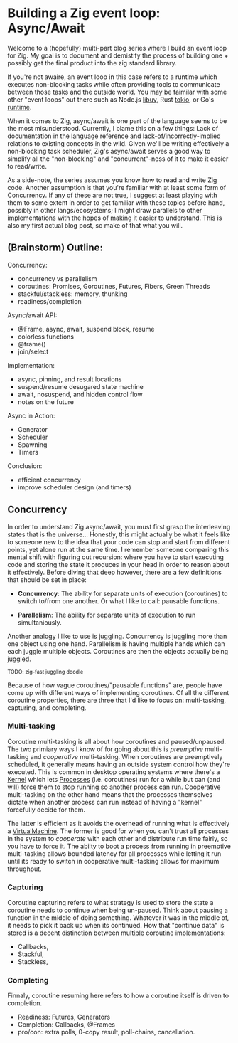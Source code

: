 # Building a Zig event loop: Async/Await
Welcome to a (hopefully) multi-part blog series where I build an event loop for Zig. My goal is to document and demistify the process of building one + possibly get the final product into the zig standard library. 

If you're not awaire, an event loop in this case refers to a runtime which executes non-blocking tasks while often providing tools to communicate between those tasks and the outside world. You may be faimilar with some other "event loops" out there such as Node.js [libuv], Rust [tokio], or Go's [runtime](https://golang.org/doc/faq#runtime).

[libuv]: https://github.com/libuv/libuv
[tokio]: https://github.com/tokio-rs/tokio

When it comes to Zig, async/await is one part of the language seems to be the most misunderstood. Currently, I blame this on a few things: Lack of documentation in the language reference and lack-of/incorrectly-implied relations to existing concepts in the wild. Given we'll be writing effectively a non-blocking task scheduler, Zig's async/await serves a good way to simplify all the "non-blocking" and "concurrent"-ness of it to make it easier to read/write.

As a side-note, the series assumes you know how to read and write Zig code. Another assumption is that you're familiar with at least some form of Concurrency. If any of these are not true, I suggest at least playing with them to some extent in order to get familiar with these topics before hand, possibly in other langs/ecosystems; I might draw parallels to other implementations with the hopes of making it easier to understand. This is also my first actual blog post, so make of that what you will. 

## (Brainstorm) Outline:

Concurrency:
- concurrency vs parallelism
- coroutines: Promises, Goroutines, Futures, Fibers, Green Threads
- stackful/stackless: memory, thunking
- readiness/completion

Async/await API:
- @Frame, async, await, suspend block, resume
- colorless functions
- @frame()
- join/select

Implementation:
- async, pinning, and result locations
- suspend/resume desugared state machine
- await, nosuspend, and hidden control flow
- notes on the future

Async in Action:
- Generator
- Scheduler
- Spawning
- Timers

Conclusion:
- efficient concurrency
- improve scheduler design (and timers)

## Concurrency

In order to understand Zig async/await, you must first grasp the interleaving states that is the universe... Honestly, this might actually be what it feels like to someone new to the idea that your code can stop and start from different points, yet alone run at the same time. I remember someone comparing this mental shift with figuring out recursion: where you have to start executing code and storing the state it produces in your head in order to reason about it effectively. Before diving that deep however, there are a few definitions that should be set in place:

* **Concurrency**: The ability for separate units of execution (coroutines) to switch to/from one another. Or what I like to call: pausable functions.

* **Parallelism**: The ability for separate units of execution to run simultaniously. 

Another analogy I like to use is juggling. Concurrency is juggling more than one object using one hand. Parallelism is having multiple hands which can each juggle multiple objects. Coroutines are then the objects actually being juggled.

<sub>TODO: zig-fast juggling doodle</sub>

Because of how vague coroutines/"pausable functions" are, people have come up with different ways of implementing coroutines. Of all the different coroutine properties, there are three that I'd like to focus on: multi-tasking, capturing, and completing.

### Multi-tasking

Coroutine multi-tasking is all about how coroutines and paused/unpaused. The two primiary ways I know of for going about this is *preemptive* multi-tasking and *cooperative* multi-tasking. When coroutines are preemptively scheduled, it generally means having an outside system control how they're executed. This is common in desktop operating systems where there's a [Kernel] which lets [Processes] (i.e. coroutines) run for a while but can (and will) force them to stop running so another process can run. Cooperative multi-tasking on the other hand means that the processes themselves dictate when another process can run instead of having a "kernel" forcefully decide for them. 

The latter is efficient as it avoids the overhead of running what is effectively a [VirtualMachine]. The former is good for when you can't trust all processes in the system to *cooperate* with each other and distribute run time fairly, so you have to force it. The abilty to boot a process from running in preemptive multi-tasking allows bounded latency for all processes while letting it run until its ready to switch in cooperative multi-tasking allows for maximum throughput.

[Kernel]: https://www.geeksforgeeks.org/kernel-in-operating-system/
[Processes]: https://www.tutorialspoint.com/operating_system/os_processes.htm
[VirtualMachine]: https://en.wikipedia.org/wiki/Virtual_machine

### Capturing

Coroutine capturing refers to what strategy is used to store the state a coroutine needs to continue when being un-paused. Think about pausing a function in the middle of doing something. Whatever it was in the middle of, it needs to pick it back up when its continued. How that "continue data" is stored is a decent distinction between multiple coroutine implementations:

- Callbacks,
- Stackful,
- Stackless,

### Completing

Finnaly, coroutine resuming here refers to how a coroutine itself is driven to completion.

- Readiness: Futures, Generators
- Completion: Callbacks, @Frames
- pro/con: extra polls, 0-copy result, poll-chains, cancellation.
